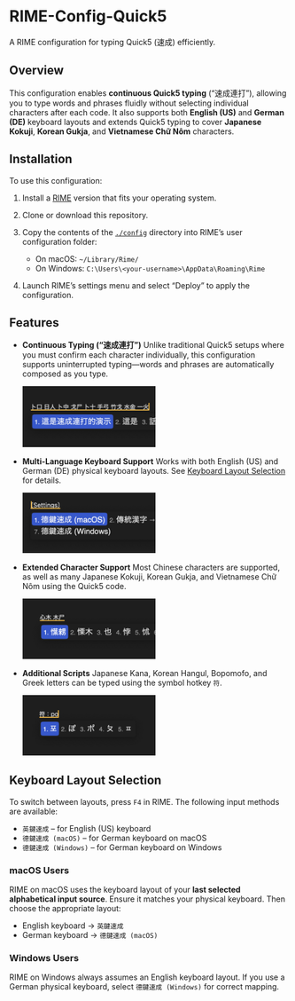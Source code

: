 # RIME-Config-Quick5

A RIME configuration for typing Quick5 (速成) efficiently.

## Overview

This configuration enables **continuous Quick5 typing** (“速成連打”), allowing you to type words and phrases fluidly without selecting individual characters after each code. It also supports both **English (US)** and **German (DE)** keyboard layouts and extends Quick5 typing to cover **Japanese Kokuji**, **Korean Gukja**, and **Vietnamese Chữ Nôm** characters.

## Installation

To use this configuration:

1. Install a [RIME](https://github.com/rime) version that fits your operating system.

2. Clone or download this repository.

3. Copy the contents of the [`./config`](config) directory into RIME’s user configuration folder:

    - On macOS: `~/Library/Rime/`
    - On Windows: `C:\Users\<your-username>\AppData\Roaming\Rime`

4. Launch RIME’s settings menu and select “Deploy” to apply the configuration.

## Features

-   **Continuous Typing (“速成連打”)**
    Unlike traditional Quick5 setups where you must confirm each character individually, this configuration supports uninterrupted typing—words and phrases are automatically composed as you type.

	<img width="50%" src="./assets/screenshot-continuous-typing.jpeg">

-   **Multi-Language Keyboard Support**
    Works with both English (US) and German (DE) physical keyboard layouts. See [Keyboard Layout Selection](#keyboard-layout-selection) for details.

	<img width="50%" src="./assets/screenshot-multi-language-support.jpeg">

-   **Extended Character Support**
    Most Chinese characters are supported, as well as many Japanese Kokuji, Korean Gukja, and Vietnamese Chữ Nôm using the Quick5 code.

	<img width="50%" src="./assets/screenshot-extended-char-support.jpeg">

-   **Additional Scripts**
    Japanese Kana, Korean Hangul, Bopomofo, and Greek letters can be typed using the symbol hotkey `符`.

	<img width="50%" src="./assets/screenshot-additional-scripts.jpeg">

## Keyboard Layout Selection

To switch between layouts, press `F4` in RIME. The following input methods are available:

-   `英鍵速成` – for English (US) keyboard
-   `德鍵速成 (macOS)` – for German keyboard on macOS
-   `德鍵速成 (Windows)` – for German keyboard on Windows

### macOS Users

RIME on macOS uses the keyboard layout of your **last selected alphabetical input source**. Ensure it matches your physical keyboard. Then choose the appropriate layout:

-   English keyboard → `英鍵速成`
-   German keyboard → `德鍵速成 (macOS)`

### Windows Users

RIME on Windows always assumes an English keyboard layout. If you use a German physical keyboard, select `德鍵速成 (Windows)` for correct mapping.
